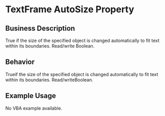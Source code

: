 # TextFrame AutoSize Property

## Business Description
True if the size of the specified object is changed automatically to fit text within its boundaries. Read/write Boolean.

## Behavior
Trueif the size of the specified object is changed automatically to fit text within its boundaries. Read/writeBoolean.

## Example Usage
No VBA example available.